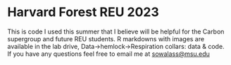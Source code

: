 # Harvard Forest REU 2023
This is code I used this summer that I believe will be helpful for the Carbon supergroup and future REU students. R markdowns with images are available in the lab drive, Data->hemlock->Respiration collars: data & code. If you have any questions feel free to email me at sowalass@msu.edu 
